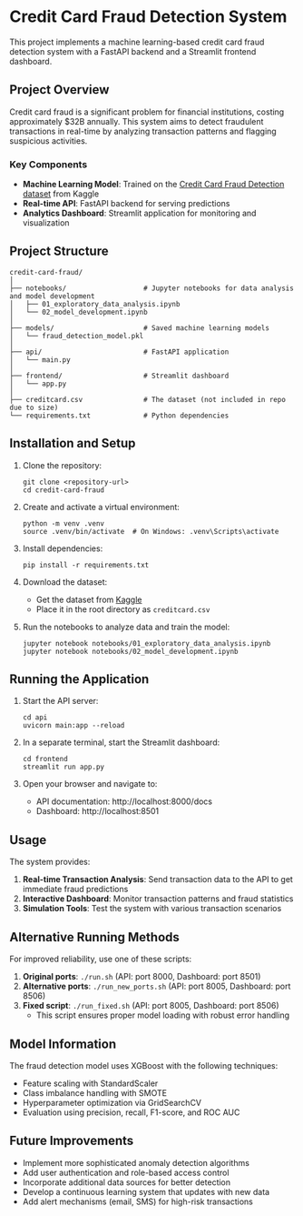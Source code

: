 # Credit Card Fraud Detection System

This project implements a machine learning-based credit card fraud detection system with a FastAPI backend and a Streamlit frontend dashboard.

## Project Overview

Credit card fraud is a significant problem for financial institutions, costing approximately $32B annually. This system aims to detect fraudulent transactions in real-time by analyzing transaction patterns and flagging suspicious activities.

### Key Components

- **Machine Learning Model**: Trained on the [Credit Card Fraud Detection dataset](https://www.kaggle.com/datasets/mlg-ulb/creditcardfraud) from Kaggle
- **Real-time API**: FastAPI backend for serving predictions
- **Analytics Dashboard**: Streamlit application for monitoring and visualization

## Project Structure

```
credit-card-fraud/
│
├── notebooks/                   # Jupyter notebooks for data analysis and model development
│   ├── 01_exploratory_data_analysis.ipynb
│   └── 02_model_development.ipynb
│
├── models/                      # Saved machine learning models
│   └── fraud_detection_model.pkl
│
├── api/                         # FastAPI application
│   └── main.py
│
├── frontend/                    # Streamlit dashboard
│   └── app.py
│
├── creditcard.csv               # The dataset (not included in repo due to size)
└── requirements.txt             # Python dependencies
```

## Installation and Setup

1. Clone the repository:
   ```
   git clone <repository-url>
   cd credit-card-fraud
   ```

2. Create and activate a virtual environment:
   ```
   python -m venv .venv
   source .venv/bin/activate  # On Windows: .venv\Scripts\activate
   ```

3. Install dependencies:
   ```
   pip install -r requirements.txt
   ```

4. Download the dataset:
   - Get the dataset from [Kaggle](https://www.kaggle.com/datasets/mlg-ulb/creditcardfraud)
   - Place it in the root directory as `creditcard.csv`

5. Run the notebooks to analyze data and train the model:
   ```
   jupyter notebook notebooks/01_exploratory_data_analysis.ipynb
   jupyter notebook notebooks/02_model_development.ipynb
   ```

## Running the Application

1. Start the API server:
   ```
   cd api
   uvicorn main:app --reload
   ```

2. In a separate terminal, start the Streamlit dashboard:
   ```
   cd frontend
   streamlit run app.py
   ```

3. Open your browser and navigate to:
   - API documentation: http://localhost:8000/docs
   - Dashboard: http://localhost:8501

## Usage

The system provides:

1. **Real-time Transaction Analysis**: Send transaction data to the API to get immediate fraud predictions
2. **Interactive Dashboard**: Monitor transaction patterns and fraud statistics
3. **Simulation Tools**: Test the system with various transaction scenarios

## Alternative Running Methods

For improved reliability, use one of these scripts:

1. **Original ports**: `./run.sh` (API: port 8000, Dashboard: port 8501)
2. **Alternative ports**: `./run_new_ports.sh` (API: port 8005, Dashboard: port 8506)
3. **Fixed script**: `./run_fixed.sh` (API: port 8005, Dashboard: port 8506)
   - This script ensures proper model loading with robust error handling

## Model Information

The fraud detection model uses XGBoost with the following techniques:

- Feature scaling with StandardScaler
- Class imbalance handling with SMOTE
- Hyperparameter optimization via GridSearchCV
- Evaluation using precision, recall, F1-score, and ROC AUC

## Future Improvements

- Implement more sophisticated anomaly detection algorithms
- Add user authentication and role-based access control
- Incorporate additional data sources for better detection
- Develop a continuous learning system that updates with new data
- Add alert mechanisms (email, SMS) for high-risk transactions
